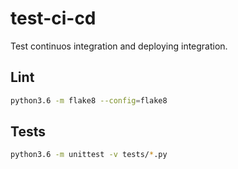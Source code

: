 # test-ci-cd
Test continuos integration and deploying integration.

## Lint
```bash
python3.6 -m flake8 --config=flake8
```

## Tests
```bash
python3.6 -m unittest -v tests/*.py
```